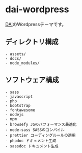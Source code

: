 # dai-wordpress

[DAi](https://daichisugiyama.com)のWordpressテーマです。


## ディレクトリ構成

```
- assets/
- docs/
- node_modules/
```


## ソフトウェア構成

```
- sass
- javascript
- php
- bootstrap
- fontawesome
- nodejs
- npm
- browsefy JSのパフォーマンス最適化
- node-sass SASSのコンパイル
- prettier コーディングルールの適用
- phpdoc ドキュメント生成
- sassdoc ドキュメント生成
```


